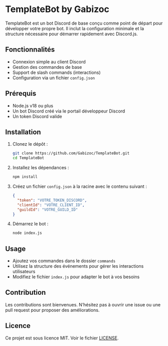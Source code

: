 # TemplateBot by Gabizoc

TemplateBot est un bot Discord de base conçu comme point de départ pour développer votre propre bot. Il inclut la configuration minimale et la structure nécessaire pour démarrer rapidement avec Discord.js.

## Fonctionnalités

- Connexion simple au client Discord
- Gestion des commandes de base
- Support de slash commands (interactions)
- Configuration via un fichier `config.json`

## Prérequis

- Node.js v18 ou plus
- Un bot Discord créé via le portail développeur Discord
- Un token Discord valide

## Installation

1. Clonez le dépôt :

   ```bash
   git clone https://github.com/Gabizoc/TemplateBot.git
   cd TemplateBot

2. Installez les dépendances :

   ```bash
   npm install

3. Créez un fichier `config.json` à la racine avec le contenu suivant :

   ```json
   {
     "token": "VOTRE_TOKEN_DISCORD",
     "clientId": "VOTRE_CLIENT_ID",
     "guildId": "VOTRE_GUILD_ID"
   }

4. Démarrez le bot :

   ```bash
   node index.js

## Usage

* Ajoutez vos commandes dans le dossier `commands`
* Utilisez la structure des événements pour gérer les interactions utilisateurs
* Modifiez le fichier `index.js` pour adapter le bot à vos besoins

## Contribution

Les contributions sont bienvenues. N’hésitez pas à ouvrir une issue ou une pull request pour proposer des améliorations.

## Licence

Ce projet est sous licence MIT. Voir le fichier [LICENSE](LICENSE).
